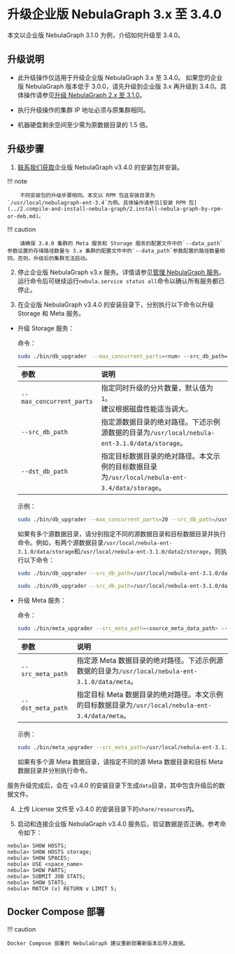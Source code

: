 # 升级企业版 NebulaGraph 3.x 至 3.4.0  

本文以企业版 NebulaGraph 3.1.0 为例，介绍如何升级至 3.4.0。

## 升级说明

- 此升级操作仅适用于升级企业版 NebulaGraph 3.x 至 3.4.0。<!--因为企业版 NebulaGraph 3.4 中一个分片对应一个 RocksDB 实例不同于 3.4 之前的一个图空间对应一个 RocksDB 实例。--> 如果您的企业版 NebulaGraph 版本低于 3.0.0，请先升级到企业版 3.x 再升级到 3.4.0。具体操作请参见[升级 NebulaGraph 2.x 至 3.1.0](https://docs.nebula-graph.com.cn/3.1.0/4.deployment-and-installation/3.upgrade-nebula-graph/upgrade-nebula-graph-to-latest/)。

- 执行升级操作的集群 IP 地址必须与原集群相同。
  
- 机器硬盘剩余空间至少需为原数据目录的 1.5 倍。
  

## 升级步骤

1. [联系我们获取](https://www.nebula-graph.com.cn/contact)企业版 NebulaGraph v3.4.0 的安装包并安装。
   
  !!! note

        不同安装包的升级步骤相同。本文以 RPM 包且安装目录为`/usr/local/nebulagraph-ent-3.4`为例。具体操作请参见[安装 RPM 包](../2.compile-and-install-nebula-graph/2.install-nebula-graph-by-rpm-or-deb.md)。 
   
  !!! caution

        请确保 3.4.0 集群的 Meta 服务和 Storage 服务的配置文件中的`--data_path`参数设置的存储路径数量与 3.x 集群的配置文件中的`--data_path`参数配置的路径数量相同。否则，升级后的集群无法启动。

2. 停止企业版 NebulaGraph v3.x 服务。详情请参见[管理 NebulaGraph 服务](../../2.quick-start/3.quick-start-on-premise/5.start-stop-service.md)。
  运行命令后可继续运行`nebula.service status all`命令以确认所有服务都已停止。
   
3. 在企业版 NebulaGraph v3.4.0 的安装目录下，分别执行以下命令以升级 Storage 和 Meta 服务。<!-- 不需要事先创建`data`目录 -->

  - 升级 Storage 服务：

    命令：

    ```bash
    sudo ./bin/db_upgrader  --max_concurrent_parts=<num> --src_db_path=<source_storage_data_path> --dst_db_path=<destination_storage_data_path>
    ```

    | 参数            | 说明                         |
    | :-------------- | :--------------------------- |
    | `--max_concurrent_parts` | 指定同时升级的分片数量，默认值为 `1`。<br/>建议根据磁盘性能适当调大。 |
    | `--src_db_path` | 指定源数据目录的绝对路径。下述示例源数据的目录为`/usr/local/nebula-ent-3.1.0/data/storage`。  |
    | `--dst_db_path` | 指定目标数据目录的绝对路径。本文示例的目标数据目录为`/usr/local/nebula-ent-3.4/data/storage`。|

    示例：

    ```bash
    sudo ./bin/db_upgrader --max_concurrent_parts=20 --src_db_path=/usr/local/nebula-ent-3.1.0/data/storage --dst_db_path=/usr/local/nebula-ent-3.4/data/storage
    ```

    如果有多个源数据目录，请分别指定不同的源数据目录和目标数据目录并执行命令。例如，有两个源数据目录`/usr/local/nebula-ent-3.1.0/data/storage`和`/usr/local/nebula-ent-3.1.0/data2/storage`，则执行以下命令：

    ```bash
    sudo ./bin/db_upgrader --src_db_path=/usr/local/nebula-ent-3.1.0/data/storage --dst_db_path=/usr/local/nebula-ent-3.4/data/storage

    sudo ./bin/db_upgrader --src_db_path=/usr/local/nebula-ent-3.1.0/data2/storage --dst_db_path=/usr/local/nebula-ent-3.4/data2/storage
    ```

  - 升级 Meta 服务：

    命令：

    ```bash
    sudo ./bin/meta_upgrader --src_meta_path=<source_meta_data_path> --dst_meta_path=<destination_meta_data_path>
    ```

    | 参数            | 说明                         |
    | :-------------- | :--------------------------- |
    | `--src_meta_path` | 指定源 Meta 数据目录的绝对路径。下述示例源数据的目录为`/usr/local/nebula-ent-3.1.0/data/meta`。  |
    | `--dst_meta_path` | 指定目标 Meta 数据目录的绝对路径。本文示例的目标数据目录为`/usr/local/nebula-ent-3.4/data/meta`。|

    示例：

    ```bash
    sudo ./bin/meta_upgrader --src_meta_path=/usr/local/nebula-ent-3.1.0/data/meta --dst_meta_path=/usr/local/nebula-ent-3.4/data/meta
    ```

    如果有多个源 Meta 数据目录，请指定不同的源 Meta 数据目录和目标 Meta 数据目录并分别执行命令。

  服务升级完成后，会在 v3.4.0 的安装目录下生成`data`目录，其中包含升级后的数据文件。

4. 上传 License 文件至 v3.4.0 的安装目录下的`share/resources`内。

5. 启动和连接企业版 NebulaGraph v3.4.0 服务后，验证数据是否正确。参考命令如下：
   
  ```
  nebula> SHOW HOSTS;
  nebula> SHOW HOSTS storage;
  nebula> SHOW SPACES;
  nebula> USE <space_name>
  nebula> SHOW PARTS;
  nebula> SUBMIT JOB STATS;
  nebula> SHOW STATS;
  nebula> MATCH (v) RETURN v LIMIT 5;
  ```

## Docker Compose 部署

!!! caution
    
    Docker Compose 部署的 NebulaGraph 建议重新部署新版本后导入数据。




  
